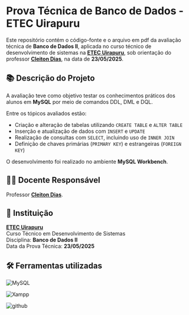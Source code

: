 # Prova Técnica de Banco de Dados - ETEC Uirapuru

Este repositório contém o código-fonte e o arquivo em pdf da avaliação técnica de **Banco de Dados II**, aplicada no curso técnico de desenvolvimento de sistemas na [**ETEC Uirapuru**](https://etecuirapuru.com.br/), sob orientação do professor [**Cleiton Dias**](https://github.com/CleitonDsd), na data de **23/05/2025**.

## 📚 Descrição do Projeto

A avaliação teve como objetivo testar os conhecimentos práticos dos alunos em **MySQL** por meio de comandos DDL, DML e DQL.

Entre os tópicos avaliados estão:

- Criação e alteração de tabelas utilizando `CREATE TABLE` e `ALTER TABLE`
- Inserção e atualização de dados com `INSERT` e `UPDATE`
- Realização de consultas com `SELECT`, incluindo uso de `INNER JOIN`
- Definição de chaves primárias (`PRIMARY KEY`) e estrangeiras (`FOREIGN KEY`)

O desenvolvimento foi realizado no ambiente **MySQL Workbench**.

## 🧑‍🏫 Docente Responsável

Professor [**Cleiton Dias**](https://github.com/CleitonDsd).

## 🏫 Instituição

[**ETEC Uirapuru**](https://etecuirapuru.com.br/)  
Curso Técnico em Desenvolvimento de Sistemas  
Disciplina: **Banco de Dados II**  
Data da Prova Técnica: **23/05/2025**

## 🛠️ Ferramentas utilizadas

![MySQL](https://img.shields.io/badge/MySQL-4479A1.svg?style=for-the-badge&logo=MySQL&logoColor=white)

![Xampp](https://img.shields.io/badge/XAMPP-FB7A24.svg?style=for-the-badge&logo=XAMPP&logoColor=white)

![github](https://img.shields.io/badge/GitHub-181717.svg?style=for-the-badge&logo=GitHub&logoColor=white)